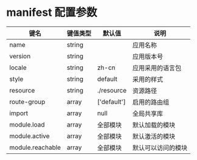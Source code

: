 # manifest 配置参数

| 键名 | 键值类型 | 默认值 | 说明 |
|---|----|-----|----|
| name | string | | 应用名称|
| version | string | |  应用版本号|
| locale | string | zh-cn | 应用采用的语言包 |
| style | string | default | 采用的样式  | 
| resource | string | ./resource | 资源路径 |
| route-group | array | ['default'] | 启用的路由组 |
| import | array | null | 全局共享库 |
| module.load | array | 全部模块 | 默认加载的模块 |
| module.active | array | 全部模块 | 默认激活的模块 |
| module.reachable | array | 全部模块 | 默认可以访问的模块 |
